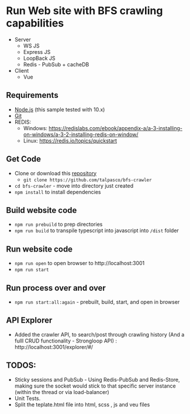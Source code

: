 # Run Web site with BFS crawling capabilities

* Server
    * WS JS
    * Express JS
    * LoopBack JS
    * Redis - PubSub + cacheDB
* Client
    * Vue

## Requirements

* [Node.js](https://nodejs.org/) (this sample tested with 10.x)
* [Git](https://git-scm.com/downloads)
* REDIS: 
    - Windows: https://redislabs.com/ebook/appendix-a/a-3-installing-on-windows/a-3-2-installing-redis-on-window/
    - Linux: https://redis.io/topics/quickstart

## Get Code

* Clone or download this [repository](https://github.com/talpasco/bfs-crawler)
    * `git clone https://github.com/talpasco/bfs-crawler` 
* `cd bfs-crawler` - move into directory just created
* `npm install` to install dependencies

## Build website code
 
* `npm run prebuild` to prep directories
* `npm run build` to transpile typescript into javascript into `/dist` folder

## Run website code

* `npm run open` to open browser to http://localhost:3001
* `npm run start`


## Run process over and over

* `npm run start:all:again` - prebuilt, build, start, and open in browser

## API Explorer

* Added the crawler API, to search/post through crawling history (And a fulll CRUD functionality - Strongloop API) : http://localhost:3001/explorer/#/

## TODOS:

* Sticky sessions and PubSub - Using Redis-PubSub and Redis-Store, making sure the socket would stick to that specific server instance (within the thread or via load-balancer)
* Unit Tests.
* Split the teplate.html file into html, scss , js and veu files